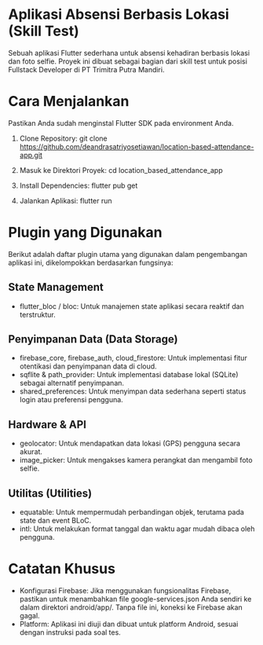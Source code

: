 # Aplikasi Absensi Berbasis Lokasi (Skill Test)
Sebuah aplikasi Flutter sederhana untuk absensi kehadiran berbasis lokasi dan foto selfie. Proyek ini dibuat sebagai bagian dari skill test untuk posisi Fullstack Developer di PT Trimitra Putra Mandiri.

# Cara Menjalankan
Pastikan Anda sudah menginstal Flutter SDK pada environment Anda.

1. Clone Repository: git clone https://github.com/deandrasatriyosetiawan/location-based-attendance-app.git

2. Masuk ke Direktori Proyek: cd location_based_attendance_app

3. Install Dependencies: flutter pub get

4. Jalankan Aplikasi: flutter run

# Plugin yang Digunakan
Berikut adalah daftar plugin utama yang digunakan dalam pengembangan aplikasi ini, dikelompokkan berdasarkan fungsinya:

## State Management
- flutter_bloc / bloc: Untuk manajemen state aplikasi secara reaktif dan terstruktur.

## Penyimpanan Data (Data Storage)
- firebase_core, firebase_auth, cloud_firestore: Untuk implementasi fitur otentikasi dan penyimpanan data di cloud.
- sqflite & path_provider: Untuk implementasi database lokal (SQLite) sebagai alternatif penyimpanan.
- shared_preferences: Untuk menyimpan data sederhana seperti status login atau preferensi pengguna.

## Hardware & API
- geolocator: Untuk mendapatkan data lokasi (GPS) pengguna secara akurat.
- image_picker: Untuk mengakses kamera perangkat dan mengambil foto selfie.

## Utilitas (Utilities)
- equatable: Untuk mempermudah perbandingan objek, terutama pada state dan event BLoC.
- intl: Untuk melakukan format tanggal dan waktu agar mudah dibaca oleh pengguna.

# Catatan Khusus
- Konfigurasi Firebase: Jika menggunakan fungsionalitas Firebase, pastikan untuk menambahkan file google-services.json Anda sendiri ke dalam direktori android/app/. Tanpa file ini, koneksi ke Firebase akan gagal.
- Platform: Aplikasi ini diuji dan dibuat untuk platform Android, sesuai dengan instruksi pada soal tes.
